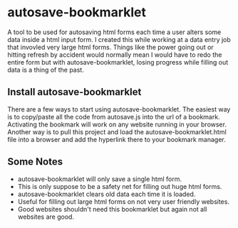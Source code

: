 # autosave-bookmarklet
A tool to be used for autosaving html forms each time a user alters some data inside a html input form.  I created this while working at a data entry job that invovled very large html forms.  Things like the power going out or hitting refresh by accident would normally mean I would have to redo the entire form but with autosave-bookmarklet, losing progress while filling out data is a thing of the past. 

## Install autosave-bookmarklet
There are a few ways to start using autosave-bookmarklet.  The easiest way is to copy/paste all the code from autosave.js into the url of a bookmark.  Activating the bookmark will work on any website running in your browser.  Another way is to pull this project and load the autosave-bookmarklet.html file into a browser and add the hyperlink there to your bookmark manager.

## Some Notes
- autosave-bookmarklet will only save a single html form. 
- This is only suppose to be a safety net for filling out huge html forms.
- autosave-bookmarklet clears old data each time it is loaded.
- Useful for filling out large html forms on not very user friendly websites.
- Good websites shouldn't need this bookmarklet but again not all websites are good.
